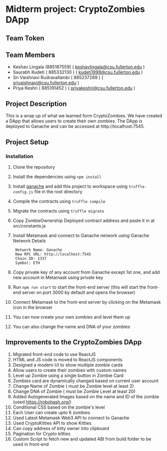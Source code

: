 # Midterm project: CryptoZombies DApp

## Team Token

## Team Members

* Keshav Lingala (885187559) ( keshavlingala@csu.fullerton.edu )
* Saurabh Kudeti ( 885332130 ) ( kudeti1999@csu.fullerton.edu )
* Sri Vaishnavi Rudravallambi ( 885237289 ) ( srivaishnavi@csu.fullerton.edu )
* Priya Keshri ( 885191452 ) ( priyakeshri@csu.fullerton.edu )

## Project Description

This is a wrap up of what we learned form CryptoZombies. We have created a DApp that allows users to create their own
zombies. The DApp is deployed to Ganache and can be accessed at http://localhost:7545.

## Project Setup

### Installation

1. Clone the repository
2. Install the dependencies using `npm install`
3. Install [ganache](https://trufflesuite.com/ganache/) and add this project to workspace using `truffle-config.js` file
   in the root directory
4. Compile the contracts using `truffle compile`
5. Migrate the contracts using `truffle migrate`
6. Copy ZombieOwnership Deployed contract address and paste it in at src/constants.js
7. Install Metamask and connect to Ganache network using Ganache Network Details

        Network Name: Ganache
        New RPC URL: http://localhost:7545 
        Chain ID: 1337 
        Symbol: ETH

8. Copy private key of any account from Ganache except 1st one, and add new account in Metamask using private key
9. Run `npm run start` to start the front-end server (this will start the front-end server on port 3000 by default and
   opens the browser)
10. Connect Metamask to the front-end server by clicking on the Metamask icon in the browser
11. You can now create your own zombies and level them up
12. You can also change the name and DNA of your zombies

## Improvements to the CryptoZombies DApp

1. Migrated front-end code to use ReactJS
2. HTML and JS code is moved to ReactJS components
3. Designed a modern UI to show multiple zombie cards
4. Allow users to create their zombies with custom names
5. Level up Zombie using a single button in Zombie Card
6. Zombies card are dynamically changed based on current user account
7. Change Name of Zombie ( must be Zombie level at least 2)
8. Change DNA of Zombie ( must be Zombie Level at least 20)
9. Added Autogenerated Images based on the name and ID of the zombie (used https://robohash.org/)
10. Conditional CSS based on the zombie's level 
11. Each User can create upto 6 zombies
12. Used Latest Metamask Web3 API to connect to Ganache
13. Used CryptoKitties API to show Kitties
14. Can copy address of kitty owner into clipboard
15. Pagination for Crypto kitties
16. Custom Script to fetch new and updated ABI from build folder to be used in front-end
